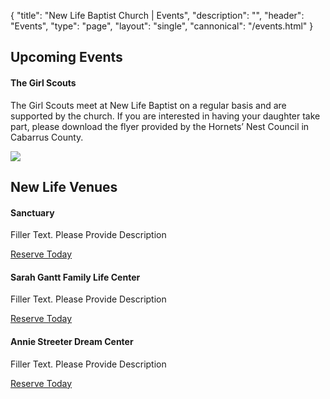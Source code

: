 {
	"title": "New Life Baptist Church | Events",
	"description": "",
	"header": "Events",
	"type": "page",
	"layout": "single",
	"cannonical": "/events.html"
}
<section class="interior-section">
	<div class="container">
		<h2>Upcoming Events</h2>
		<div class="row">
			<div class="col-md-6">
				<h4>The Girl Scouts</h4>
				<p>The Girl Scouts meet at New Life Baptist on a regular basis and are supported by the church. If you are interested in having your daughter take part, please download the flyer provided by the Hornets’ Nest Council in Cabarrus County. </p>
			</div>
			<div class="col-md-6">
				<img src="/images/girlscouts.png" class="img-girlscout">
			</div>
		</div>
	</div>
</section>

<section class="interior-section">
	<div class="container">
		<h2>New Life Venues</h2>
		<div class="row">
			<div class="col-md-6">
				<h4>Sanctuary</h4>
				<p>Filler Text. Please Provide Description</p>
				<a class="button blue" href="/booking.html" target="_blank">Reserve Today</a>
			</div>
			<div class="col-md-6">
			</div>
		</div>
		<div class="row">
			<div class="col-md-6">
			</div>
			<div class="col-md-6">
				<h4>Sarah Gantt Family Life Center</h4>
				<p>Filler Text. Please Provide Description</p>
				<a class="button blue" href="/booking.html" target="_blank">Reserve Today</a>
			</div>
		</div>
		<div class="row">
			<div class="col-md-6">
				<h4>Annie Streeter Dream Center</h4>
				<p>Filler Text. Please Provide Description</p>
				<a class="button blue" href="/booking.html" target="_blank">Reserve Today</a>
			</div>
			<div class="col-md-6">
			</div>
		</div>
	</div>
</section>

